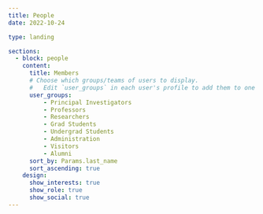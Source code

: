 ```yaml
---
title: People
date: 2022-10-24

type: landing

sections:
  - block: people
    content:
      title: Members
      # Choose which groups/teams of users to display.
      #   Edit `user_groups` in each user's profile to add them to one or more of these groups.
      user_groups:
          - Principal Investigators
          - Professors
          - Researchers
          - Grad Students
          - Undergrad Students
          - Administration
          - Visitors
          - Alumni
      sort_by: Params.last_name
      sort_ascending: true
    design:
      show_interests: true
      show_role: true
      show_social: true
---
```

